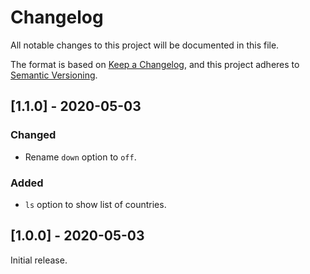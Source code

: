 # Changelog

All notable changes to this project will be documented in this file.

The format is based on [Keep a Changelog](https://keepachangelog.com/en/1.0.0/), and this project adheres to [Semantic Versioning](https://semver.org/spec/v2.0.0.html).

## [1.1.0] - 2020-05-03

### Changed

  - Rename `down` option to `off`.

### Added

  - `ls` option to show list of countries.

## [1.0.0] - 2020-05-03

Initial release.
